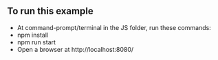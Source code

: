 
## To run this example

- At command-prompt/terminal in the JS folder, run these commands:
- npm install
- npm run start
- Open a browser at http://localhost:8080/

